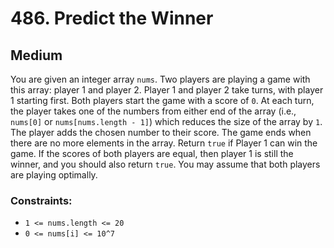 # 486. Predict the Winner

## Medium

You are given an integer array `nums`. Two players are playing a game with this array: player 1 and player 2. Player 1
and player 2 take turns, with player 1 starting first. Both players start the game with a score of `0`. At each turn,
the player takes one of the numbers from either end of the array (i.e., `nums[0]` or `nums[nums.length - 1]`) which
reduces the size of the array by `1`. The player adds the chosen number to their score. The game ends when there are no
more elements in the array. Return `true` if Player 1 can win the game. If the scores of both players are equal, then
player 1 is still the winner, and you should also return `true`. You may assume that both players are playing optimally.

### Constraints:

- `1 <= nums.length <= 20`
- `0 <= nums[i] <= 10^7`

